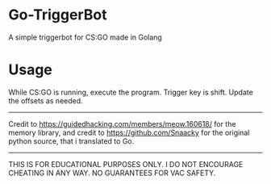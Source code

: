 # Go-TriggerBot
A simple triggerbot for CS:GO made in Golang

# Usage

While CS:GO is running, execute the program. Trigger key is shift. Update the offsets as needed.

____________________________

Credit to https://guidedhacking.com/members/meow.160618/ for the memory library, and credit to
https://github.com/Snaacky for the original python source, that i translated to Go.

____________________________

THIS IS FOR EDUCATIONAL PURPOSES ONLY.
I DO NOT ENCOURAGE CHEATING IN ANY WAY.
NO GUARANTEES FOR VAC SAFETY.
